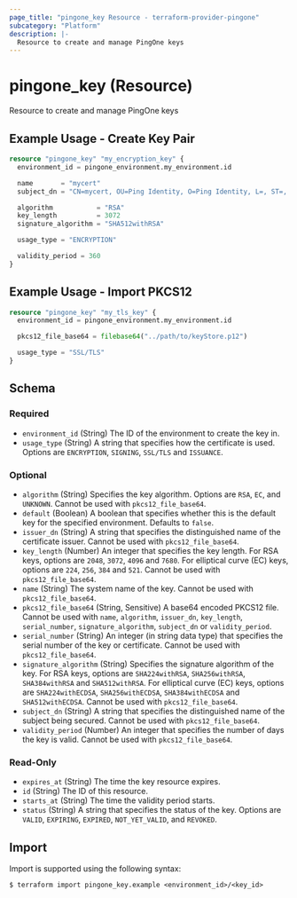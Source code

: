 ```yaml
---
page_title: "pingone_key Resource - terraform-provider-pingone"
subcategory: "Platform"
description: |-
  Resource to create and manage PingOne keys
---
```


# pingone_key (Resource)

Resource to create and manage PingOne keys

## Example Usage - Create Key Pair

```terraform
resource "pingone_key" "my_encryption_key" {
  environment_id = pingone_environment.my_environment.id

  name       = "mycert"
  subject_dn = "CN=mycert, OU=Ping Identity, O=Ping Identity, L=, ST=, C=US"

  algorithm           = "RSA"
  key_length          = 3072
  signature_algorithm = "SHA512withRSA"

  usage_type = "ENCRYPTION"

  validity_period = 360
}
```

## Example Usage - Import PKCS12

```terraform
resource "pingone_key" "my_tls_key" {
  environment_id = pingone_environment.my_environment.id

  pkcs12_file_base64 = filebase64("../path/to/keyStore.p12")

  usage_type = "SSL/TLS"
}
```

<!-- schema generated by tfplugindocs -->
## Schema

### Required

- `environment_id` (String) The ID of the environment to create the key in.
- `usage_type` (String) A string that specifies how the certificate is used. Options are `ENCRYPTION`, `SIGNING`, `SSL/TLS` and `ISSUANCE`.

### Optional

- `algorithm` (String) Specifies the key algorithm. Options are `RSA`, `EC`, and `UNKNOWN`.  Cannot be used with `pkcs12_file_base64`.
- `default` (Boolean) A boolean that specifies whether this is the default key for the specified environment. Defaults to `false`.
- `issuer_dn` (String) A string that specifies the distinguished name of the certificate issuer.  Cannot be used with `pkcs12_file_base64`.
- `key_length` (Number) An integer that specifies the key length. For RSA keys, options are `2048`, `3072`, `4096` and `7680`. For elliptical curve (EC) keys, options are `224`, `256`, `384` and `521`.  Cannot be used with `pkcs12_file_base64`.
- `name` (String) The system name of the key.  Cannot be used with `pkcs12_file_base64`.
- `pkcs12_file_base64` (String, Sensitive) A base64 encoded PKCS12 file.  Cannot be used with `name`, `algorithm`, `issuer_dn`, `key_length`, `serial_number`, `signature_algorithm`, `subject_dn` or `validity_period`.
- `serial_number` (String) An integer (in string data type) that specifies the serial number of the key or certificate.  Cannot be used with `pkcs12_file_base64`.
- `signature_algorithm` (String) Specifies the signature algorithm of the key. For RSA keys, options are `SHA224withRSA`, `SHA256withRSA`, `SHA384withRSA` and `SHA512withRSA`. For elliptical curve (EC) keys, options are `SHA224withECDSA`, `SHA256withECDSA`, `SHA384withECDSA` and `SHA512withECDSA`.  Cannot be used with `pkcs12_file_base64`.
- `subject_dn` (String) A string that specifies the distinguished name of the subject being secured.  Cannot be used with `pkcs12_file_base64`.
- `validity_period` (Number) An integer that specifies the number of days the key is valid.  Cannot be used with `pkcs12_file_base64`.

### Read-Only

- `expires_at` (String) The time the key resource expires.
- `id` (String) The ID of this resource.
- `starts_at` (String) The time the validity period starts.
- `status` (String) A string that specifies the status of the key. Options are `VALID`, `EXPIRING`, `EXPIRED`, `NOT_YET_VALID`, and `REVOKED`.

## Import

Import is supported using the following syntax:

```shell
$ terraform import pingone_key.example <environment_id>/<key_id>
```
